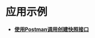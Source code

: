 # 应用示例<a name="ZH-CN_TOPIC_0000001387500636"></a>

-   **[使用Postman调用创建快照接口](使用Postman调用创建快照接口.md)**  


